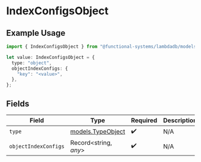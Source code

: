 # IndexConfigsObject

## Example Usage

```typescript
import { IndexConfigsObject } from "@functional-systems/lambdadb/models";

let value: IndexConfigsObject = {
  type: "object",
  objectIndexConfigs: {
    "key": "<value>",
  },
};
```

## Fields

| Field                                        | Type                                         | Required                                     | Description                                  |
| -------------------------------------------- | -------------------------------------------- | -------------------------------------------- | -------------------------------------------- |
| `type`                                       | [models.TypeObject](../models/typeobject.md) | :heavy_check_mark:                           | N/A                                          |
| `objectIndexConfigs`                         | Record<string, *any*>                        | :heavy_check_mark:                           | N/A                                          |